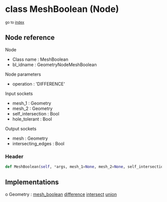 # class MeshBoolean (Node)

<sub>go to [index](/docs/index.md)</sub>

## Node reference

Node
 - Class name : MeshBoolean
 - bl_idname : GeometryNodeMeshBoolean

Node parameters
 - operation : 'DIFFERENCE'

Input sockets
 - mesh_1 : Geometry
 - mesh_2 : Geometry
 - self_intersection : Bool
 - hole_tolerant : Bool

Output sockets
 - mesh : Geometry
 - intersecting_edges : Bool

### Header

``` python
def MeshBoolean(self, *args, mesh_1=None, mesh_2=None, self_intersection=None, hole_tolerant=None, operation='DIFFERENCE', node_label=None, node_color=None):
```

## Implementations

o Geometry : [mesh_boolean](#mesh_boolean) [difference](#difference) [intersect](#intersect) [union](#union) 

